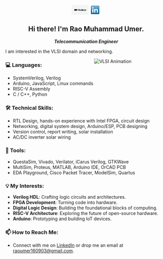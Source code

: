 <p align='center'>
<a href="https://medium.com/@raoumer160903/"><img height="30" src="img/medium.png" alt="Medium"></a>
<a href="https://www.linkedin.com/in/um16/"><img height="30" src="img/linkedin.png" alt="LinkedIn"></a>
</p>

<h2 align="center">Hi there! I'm Rao Muhammad Umer.</h2>
<p align="center"><em><strong>Telecommunication Engineer</strong></em></p>

<p> I am interested in the VLSI domain and networking.</p>

<img align="right" width="45%" src="img/vlsi.gif" alt="VLSI Animation">

### 💻 Languages:  
- SystemVerilog, Verilog  
- Arduino, JavaScript, Linux commands  
- RISC-V Assembly  
- C / C++, Python  

### 🛠️ Technical Skills:  
- RTL Design, hands-on experience with Intel FPGA, circuit design  
- Networking, digital system design, Arduino/ESP, PCB designing  
- Version control, report writing, solar installation  
- AC/DC inverter solar wiring  

### 🔧 Tools:  
- QuestaSim, Vivado, Verilator, iCarus Verilog, GTKWave  
- MultiSim, Proteus, MATLAB, Arduino IDE, OrCAD PCB  
- EDA Playground, Cisco Packet Tracer, ModelSim, Quartus  

### 💡 My Interests:
- **Verilog HDL**: Crafting logic circuits and architectures.
- **FPGA Development**: Turning code into hardware.
- **Digital Logic Design**: Building the foundational blocks of computing.
- **RISC-V Architecture**: Exploring the future of open-source hardware.
- **Arduino**: Prototyping and building IoT devices.


### 📫 How to Reach Me:
- Connect with me on [LinkedIn](https://www.linkedin.com/in/um16/) or drop me an email at [raoumer160903@gmail.com](mailto:raoumer160903@gmail.com).
